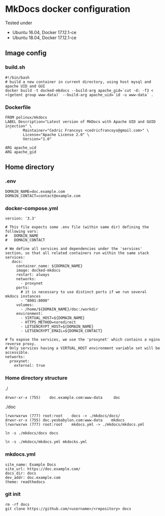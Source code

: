 # MkDocs docker configuration 

Tested under 

* Ubuntu 16.04, Docker 17.12.1-ce
* Ubuntu 18.04, Docker 17.12.1-ce



## Image config

### build.sh
```
#!/bin/bash
# build a new container in current directory, using host mysql and apache UID and GUI
docker build -t docked-mkdocs --build-arg apache_gid=`cut -d: -f3 < <(getent group www-data)` --build-arg apache_uid=`id -u www-data` .
```

### Dockerfile
```
FROM polinux/mkdocs
LABEL Description="Latest version of MkDocs with Apache UID and GUID injection" \
        Maintainer="Cedric Francoys <cedricfrancoys@gmail.com>" \
        License="Apache License 2.0" \
        Version="1.0"

ARG apache_uid
ARG apache_gid
```
## Home directory

### .env
```
DOMAIN_NAME=doc.example.com
DOMAIN_CONTACT=contact@example.com
```

### docker-compose.yml
```
version: '3.3'

# This file expects some .env file (within same dir) defining the following vars:
#   DOMAIN_NAME
#   DOMAIN_CONTACT

# We define all services and dependencies under the 'services' section, so that all related containers run within the same stack
services:
   docs:
     container_name: ${DOMAIN_NAME}
     image: docked-mkdocs
     restart: always
     networks:
       - proxynet
     ports:
       # it is necessary to use distinct ports if we run several mkdocs instances
       - "8001:8000"
     volumes:
       - /home/${DOMAIN_NAME}/doc:/workdir
     environment:
       - VIRTUAL_HOST=${DOMAIN_NAME}
       - HTTPS_METHOD=noredirect
       - LETSENCRYPT_HOST=${DOMAIN_NAME}
       - LETSENCRYPT_EMAIL=${DOMAIN_CONTACT}

# To expose the services, we use the 'proxynet' which contains a nginx reverse proxy.
# Only services having a VIRTUAL_HOST environment variable set will be accessible.
networks:
  proxynet:
    external: true
```



### Home directory structure

./
```
drwxr-xr-x (755)    doc.example.com:www-data     doc
```

./doc
```
lrwxrwxrwx (777) root:root    docs -> ./mkdocs/docs/
drwxr-xr-x (755) doc.yesbabylon.com:www-data    mkdocs
lrwxrwxrwx (777) root:root    mkdocs.yml -> ./mkdocs/mkdocs.yml
```

```
ln -s ./mkdocs/docs docs
```
```
ln -s ./mkdocs/mkdocs.yml mkdocks.yml
```

### mkdocs.yml

```
site_name: Example Docs
site_url: https://doc.example.com/
docs_dir: docs
dev_addr: doc.example.com
theme: readthedocs

```

### git init
```
rm -rf docs
git clone https://github.com/<username>/<repository> docs
```